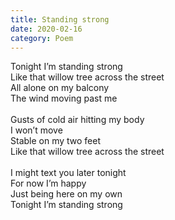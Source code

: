 ```yaml
---
title: Standing strong
date: 2020-02-16
category: Poem
---
```


Tonight I’m standing strong<br />
Like that willow tree across the street<br />
All alone on my balcony<br />
The wind moving past me<br /><br />
Gusts of cold air hitting my body<br />
I won’t move<br />
Stable on my two feet<br />
Like that willow tree across the street<br /><br />
I might text you later tonight<br />
For now I’m happy<br />
Just being here on my own<br />
Tonight I’m standing strong
